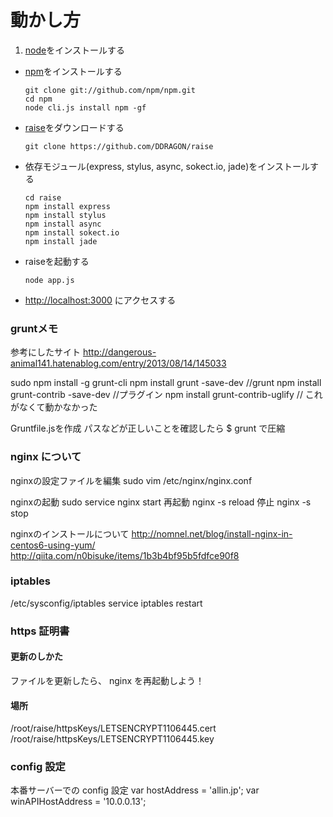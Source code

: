 # 動かし方
1. [node](http://nodejs.org/)をインストールする
- [npm](https://github.com/npm/npm)をインストールする

    ```
    git clone git://github.com/npm/npm.git
    cd npm
    node cli.js install npm -gf
    ```
- [raise](https://github.com/DDRAGON/raise)をダウンロードする

    ```
    git clone https://github.com/DDRAGON/raise
    ```
- 依存モジュール(express, stylus, async, sokect.io, jade)をインストールする

    ```
    cd raise
    npm install express
    npm install stylus
    npm install async
    npm install sokect.io
    npm install jade
    ```
- raiseを起動する

    ```
    node app.js
    ```
- [http://localhost:3000](http://localhost:3000) にアクセスする

### gruntメモ

参考にしたサイト
http://dangerous-animal141.hatenablog.com/entry/2013/08/14/145033

sudo npm install -g grunt-cli
npm install grunt -save-dev
//grunt
npm install grunt-contrib -save-dev
//プラグイン
npm install grunt-contrib-uglify
// これがなくて動かなかった

Gruntfile.jsを作成
パスなどが正しいことを確認したら
$ grunt
で圧縮


### nginx について

nginxの設定ファイルを編集
sudo vim /etc/nginx/nginx.conf

nginxの起動
sudo service nginx start
再起動
nginx -s reload
停止
nginx -s stop

nginxのインストールについて
http://nomnel.net/blog/install-nginx-in-centos6-using-yum/
http://qiita.com/n0bisuke/items/1b3b4bf95b5fdfce90f8


### iptables
/etc/sysconfig/iptables
service iptables restart


### https 証明書

#### 更新のしかた
ファイルを更新したら、 nginx を再起動しよう！

#### 場所
/root/raise/httpsKeys/LETSENCRYPT1106445.cert
/root/raise/httpsKeys/LETSENCRYPT1106445.key


### config 設定
本番サーバーでの config 設定
var hostAddress = 'allin.jp';
var winAPIHostAddress = '10.0.0.13';


